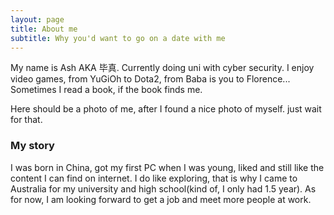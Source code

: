 ```yaml
---
layout: page
title: About me
subtitle: Why you'd want to go on a date with me
---
```


My name is Ash AKA 毕真. Currently doing uni with cyber security. I enjoy video games, from YuGiOh to Dota2, from Baba is you to Florence... Sometimes I read a book, if the book finds me. 

Here should be a photo of me, after I found a nice photo of myself.
just wait for that.

### My story

I was born in China, got my first PC when I was young, liked and still like the content I can find on internet. I do like exploring, that is why I came to Australia for my university and high school(kind of, I only had 1.5 year). As for now, I am looking forward to get a job and meet more people at work. 
